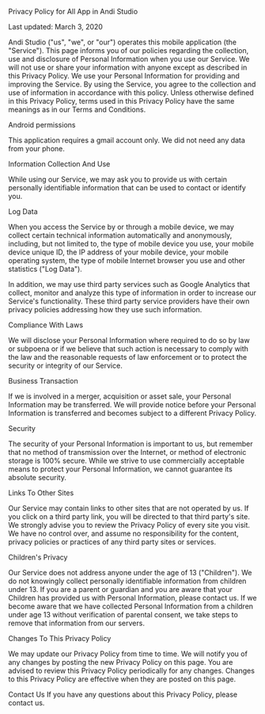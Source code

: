 Privacy Policy for All App in Andi Studio

Last updated: March 3, 2020

Andi Studio ("us", "we", or "our") operates this mobile application (the "Service").
This page informs you of our policies regarding the collection, use and disclosure of Personal Information when you use our Service.
We will not use or share your information with anyone except as described in this Privacy Policy.
We use your Personal Information for providing and improving the Service. By using the Service, you agree to the collection and use of information in accordance with this policy. Unless otherwise defined in this Privacy Policy, terms used in this Privacy Policy have the same meanings as in our Terms and Conditions.


Android permissions

This application requires a gmail account only. We did not need any data from your phone.


Information Collection And Use

While using our Service, we may ask you to provide us with certain personally identifiable information that can be used to contact or identify you.



Log Data

When you access the Service by or through a mobile device, we may collect certain technical information automatically and anonymously, including, but not limited to, the type of mobile device you use, your mobile device unique ID, the IP address of your mobile device, your mobile operating system, the type of mobile Internet browser you use and other statistics ("Log Data").

In addition, we may use third party services such as Google Analytics that collect, monitor and analyze this type of information in order to increase our Service's functionality. These third party service providers have their own privacy policies addressing how they use such information.


Compliance With Laws

We will disclose your Personal Information where required to do so by law or subpoena or if we believe that such action is necessary to comply with the law and the reasonable requests of law enforcement or to protect the security or integrity of our Service.


Business Transaction

If we is involved in a merger, acquisition or asset sale, your Personal Information may be transferred. We will provide notice before your Personal Information is transferred and becomes subject to a different Privacy Policy.



Security

The security of your Personal Information is important to us, but remember that no method of transmission over the Internet, or method of electronic storage is 100% secure. While we strive to use commercially acceptable means to protect your Personal Information, we cannot guarantee its absolute security.



Links To Other Sites

Our Service may contain links to other sites that are not operated by us. If you click on a third party link, you will be directed to that third party's site. We strongly advise you to review the Privacy Policy of every site you visit.
We have no control over, and assume no responsibility for the content, privacy policies or practices of any third party sites or services.



Children's Privacy

Our Service does not address anyone under the age of 13 ("Children").
We do not knowingly collect personally identifiable information from children under 13. If you are a parent or guardian and you are aware that your Children has provided us with Personal Information, please contact us. If we become aware that we have collected Personal Information from a children under age 13 without verification of parental consent, we take steps to remove that information from our servers.



Changes To This Privacy Policy

We may update our Privacy Policy from time to time. We will notify you of any changes by posting the new Privacy Policy on this page.
You are advised to review this Privacy Policy periodically for any changes. Changes to this Privacy Policy are effective when they are posted on this page.


Contact Us
If you have any questions about this Privacy Policy, please contact us.
